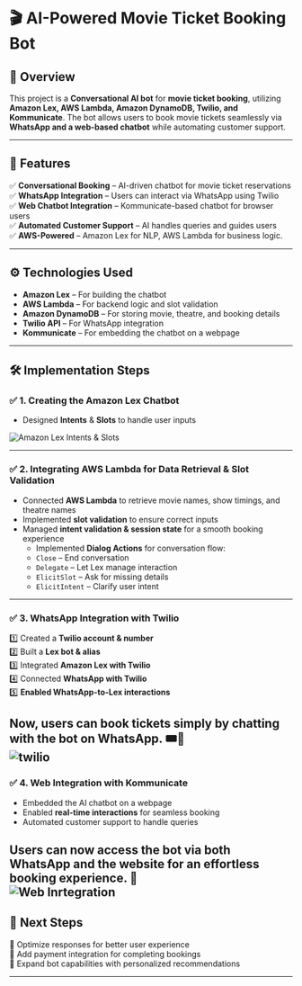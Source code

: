 # 🎬 AI-Powered Movie Ticket Booking Bot  

## 📌 Overview  
This project is a **Conversational AI bot** for **movie ticket booking**, utilizing **Amazon Lex, AWS Lambda, Amazon DynamoDB, Twilio, and Kommunicate**. The bot allows users to book movie tickets seamlessly via **WhatsApp and a web-based chatbot** while automating customer support.  

---

## 🚀 Features  
✅ **Conversational Booking** – AI-driven chatbot for movie ticket reservations  
✅ **WhatsApp Integration** – Users can interact via WhatsApp using Twilio  
✅ **Web Chatbot Integration** – Kommunicate-based chatbot for browser users  
✅ **Automated Customer Support** – AI handles queries and guides users  
✅ **AWS-Powered** – Amazon Lex for NLP, AWS Lambda for business logic.




---

## ⚙️ Technologies Used  
- **Amazon Lex** – For building the chatbot  
- **AWS Lambda** – For backend logic and slot validation  
- **Amazon DynamoDB** – For storing movie, theatre, and booking details  
- **Twilio API** – For WhatsApp integration  
- **Kommunicate** – For embedding the chatbot on a webpage  

---

## 🛠 Implementation Steps  

### ✅ **1. Creating the Amazon Lex Chatbot**  
- Designed **Intents** & **Slots** to handle user inputs  

![Amazon Lex Intents & Slots](https://raw.githubusercontent.com/ervishnucs/easebooking/main/images/lex.png)


---

### ✅ **2. Integrating AWS Lambda for Data Retrieval & Slot Validation**  
- Connected **AWS Lambda** to retrieve movie names, show timings, and theatre names  
- Implemented **slot validation** to ensure correct inputs  
- Managed **intent validation & session state** for a smooth booking experience
   - Implemented **Dialog Actions** for conversation flow:
  - `Close` – End conversation  
  - `Delegate` – Let Lex manage interaction  
  - `ElicitSlot` – Ask for missing details  
  - `ElicitIntent` – Clarify user intent



---

### ✅ **3. WhatsApp Integration with Twilio**  
1️⃣ Created a **Twilio account & number**  
2️⃣ Built a **Lex bot & alias**  
3️⃣ Integrated **Amazon Lex with Twilio**  
4️⃣ Connected **WhatsApp with Twilio**  
5️⃣ **Enabled WhatsApp-to-Lex interactions**  
    

Now, users can book tickets simply by chatting with the bot on **WhatsApp**. 🎟📲  
  ![twilio](https://raw.githubusercontent.com/ervishnucs/easebooking/main/images/twilio.png)
---

### ✅ **4. Web Integration with Kommunicate**  
- Embedded the AI chatbot on a webpage  
- Enabled **real-time interactions** for seamless booking  
- Automated customer support to handle queries  

Users can now access the bot via **both WhatsApp and the website** for an effortless booking experience. 🚀  
![Web Inrtegration](https://drive.google.com/file/d/167QVslgY6rKG9ReGN5Z2L38HT0603OGF/view?usp=sharing)
---

## 📌 Next Steps  
🔹 Optimize responses for better user experience  
🔹 Add payment integration for completing bookings  
🔹 Expand bot capabilities with personalized recommendations  

---

